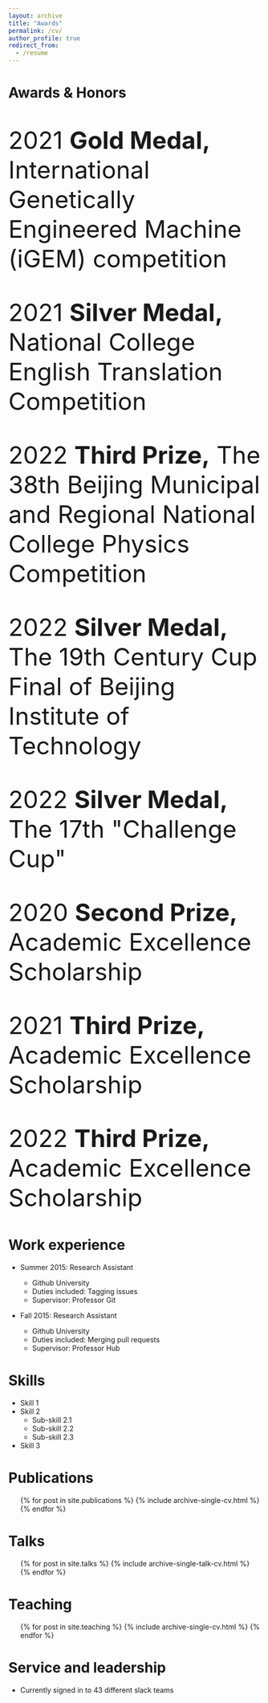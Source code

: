 ```yaml
---
layout: archive
title: "Awards"
permalink: /cv/
author_profile: true
redirect_from:
  - /resume
---
```

# Awards & Honors
<font size=30 >
  
2021 **Gold Medal,**   International Genetically Engineered Machine (iGEM) competition        

2021 **Silver Medal,** National College English Translation Competition                       

2022 **Third Prize,**  The 38th Beijing Municipal and Regional National College Physics Competition 

2022 **Silver Medal,** The 19th Century Cup Final of Beijing Institute of Technology            

2022 **Silver Medal,** The 17th "Challenge Cup"                                                   

2020 **Second Prize,** Academic Excellence Scholarship                                             

2021 **Third Prize,**  Academic Excellence Scholarship                                        

2022 **Third Prize,**  Academic Excellence Scholarship   

</font>

Work experience
======
* Summer 2015: Research Assistant
  * Github University
  * Duties included: Tagging issues
  * Supervisor: Professor Git

* Fall 2015: Research Assistant
  * Github University
  * Duties included: Merging pull requests
  * Supervisor: Professor Hub
  
Skills
======
* Skill 1
* Skill 2
  * Sub-skill 2.1
  * Sub-skill 2.2
  * Sub-skill 2.3
* Skill 3

Publications
======
  <ul>{% for post in site.publications %}
    {% include archive-single-cv.html %}
  {% endfor %}</ul>
  
Talks
======
  <ul>{% for post in site.talks %}
    {% include archive-single-talk-cv.html %}
  {% endfor %}</ul>
  
Teaching
======
  <ul>{% for post in site.teaching %}
    {% include archive-single-cv.html %}
  {% endfor %}</ul>
  
Service and leadership
======
* Currently signed in to 43 different slack teams
